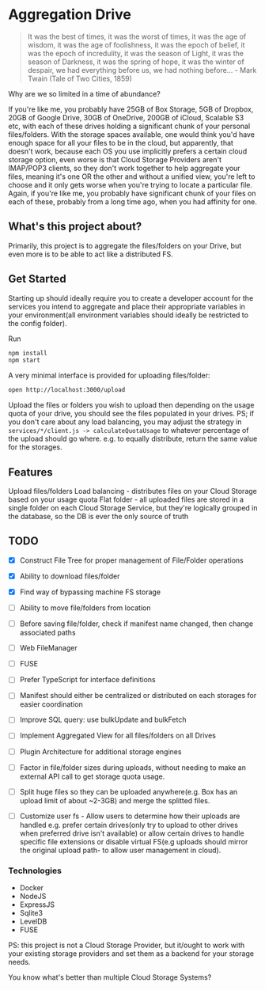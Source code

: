 # Aggregation Drive

> It was the best of times, it was the worst of times, it was the age of wisdom, it was the age of foolishness, it was the epoch of belief, it was the epoch of incredulity, it was the season of Light, it was the season of Darkness, it was the spring of hope, it was the winter of despair, we had everything before us, we had nothing before... - Mark Twain (Tale of Two Cities, 1859)

Why are we so limited in a time of abundance?

If you're like me, you probably have 25GB of Box Storage, 5GB of Dropbox, 20GB of Google Drive, 30GB of OneDrive, 200GB of iCloud, Scalable S3 etc, with each of these drives holding a significant chunk of your personal files/folders.
With the storage spaces available, one would think you'd have enough space for all your files to be in the cloud, but apparently, that doesn't work, because each OS you use implicitly prefers a certain cloud storage option, even worse is that Cloud Storage Providers aren't IMAP/POP3 clients, so they don't work together to help aggregate your files, meaning it's one OR the other and without a unified view, you're left to choose and it only gets worse when you're trying to locate a particular file.
Again, if you're like me, you probably have significant chunk of your files on each of these, probably from a long time ago, when you had affinity for one.

## What's this project about?
Primarily, this project is to aggregate the files/folders on your Drive, but even more is to be able to act like a distributed FS.

## Get Started
Starting up should ideally require you to create a developer account for the services you intend to aggregate and place their appropriate variables in your environment(all environment variables should ideally be restricted to the config folder).

Run
```sh
npm install
npm start
```

A very minimal interface is provided for uploading files/folder:

```sh
open http://localhost:3000/upload
```

Upload the files or folders you wish to upload then depending on the usage quota of your drive, you should see the files populated in your drives.
PS; if you don't care about any load balancing, you may adjust the strategy in `services/*/client.js -> calculateQuotaUsage` to whatever percentage of the upload should go where. e.g. to equally distribute, return the same value for the storages.

## Features
Upload files/folders
Load balancing - distributes files on your Cloud Storage based on your usage quota
Flat folder - all uploaded files are stored in a single folder on each Cloud Storage Service, but they're logically grouped in the database, so the DB is ever the only source of truth

## TODO
* [x] Construct File Tree for proper management of File/Folder operations
* [x] Ability to download files/folder
* [x] Find way of bypassing machine FS storage
* [ ] Ability to move file/folders from location
* [ ] Before saving file/folder, check if manifest name changed, then change associated paths
* [ ] Web FileManager
* [ ] FUSE
* [ ] Prefer TypeScript for interface definitions
* [ ] Manifest should either be centralized or distributed on each storages for easier coordination
* [ ] Improve SQL query: use bulkUpdate and bulkFetch
* [ ] Implement Aggregated View for all files/folders on all Drives
* [ ] Plugin Architecture for additional storage engines
* [ ] Factor in file/folder sizes during uploads, without needing to make an external API call to get storage quota usage.
* [ ] Split huge files so they can be uploaded anywhere(e.g. Box has an upload limit of about ~2-3GB) and merge the splitted files.
* [ ] Customize user fs - Allow users to determine how their uploads are handled e.g. prefer certain drives(only try to upload to other drives when preferred drive isn't available) or allow certain drives to handle specific file extensions or disable virtual FS(e.g uploads should mirror the original upload path- to allow user management in cloud).


### Technologies
- Docker
- NodeJS
- ExpressJS
- Sqlite3
- LevelDB
- FUSE

PS: this project is not a Cloud Storage Provider, but it/ought to work with your existing storage providers and set them as a backend for your storage needs.

You know what's better than multiple Cloud Storage Systems?
